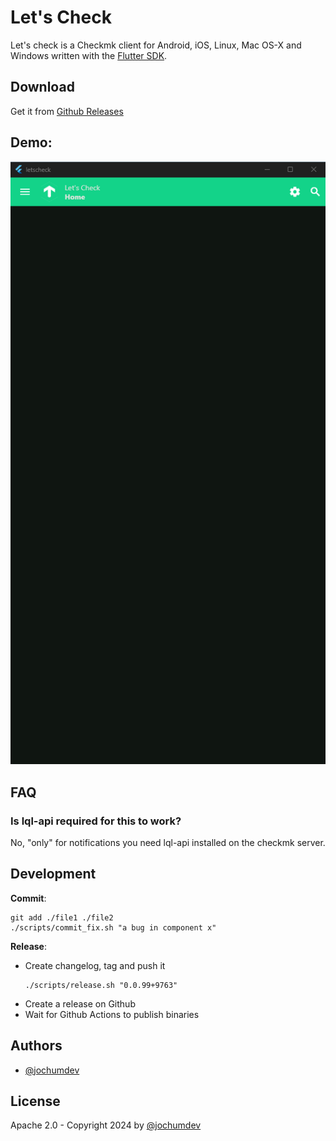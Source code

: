 # Let's Check

Let's check is a Checkmk client for Android, iOS, Linux, Mac OS-X and Windows written with the [Flutter SDK](https://flutter.dev/).

## Download

Get it from [Github Releases](https://github.com/jochumdev/letscheck/releases)

## Demo:

![image](docs/videos/letscheck_v0.0.1-rc1.webp)

## FAQ

### Is lql-api required for this to work?

No, "only" for notifications you need lql-api installed on the checkmk server.

## Development

**Commit**:

```
git add ./file1 ./file2
./scripts/commit_fix.sh "a bug in component x"
```

**Release**:

- Create changelog, tag and push it
  ```
  ./scripts/release.sh "0.0.99+9763"
  ```
- Create a release on Github
- Wait for Github Actions to publish binaries

## Authors

- [@jochumdev](https://github.com/jochumdev)

## License

Apache 2.0 - Copyright 2024 by [@jochumdev](https://github.com/jochumdev)

